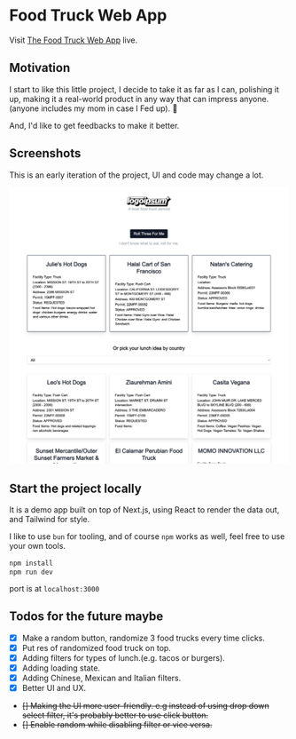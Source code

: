 # Food Truck Web App

Visit [The Food Truck Web App](https://food-truck-theta.vercel.app/) live.

## Motivation

I start to like this little project, I decide to take it as far as I can, polishing it up, making it a real-world product in any way that can impress anyone.(anyone includes my mom in case I Fed up). 🤔

And, I'd like to get feedbacks to make it better.

## Screenshots

This is an early iteration of the project, UI and code may change a lot.

![](public/food-truck.png)

## Start the project locally

It is a demo app built on top of Next.js, using React to render the data out, and Tailwind for style.

I like to use `bun` for tooling, and of course `npm` works as well, feel free to use your own tools.

```
npm install
npm run dev
```

port is at `localhost:3000`

## Todos for the future maybe

- [x] Make a random button, randomize 3 food trucks every time clicks.
- [x] Put res of randomized food truck on top.
- [x] Adding filters for types of lunch.(e.g. tacos or burgers).
- [x] Adding loading state.
- [x] Adding Chinese, Mexican and Italian filters.
- [x] Better UI and UX.
- ~~[] Making the UI more user-friendly. e.g instead of using drop down select filter, it's probably better to use click button.~~
- ~~[] Enable random while disabling filter or vice versa.~~
